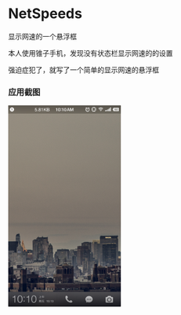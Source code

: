 # NetSpeeds

显示网速的一个悬浮框

本人使用锥子手机，发现没有状态栏显示网速的的设置

强迫症犯了，就写了一个简单的显示网速的悬浮框

### 应用截图

<img src="https://raw.githubusercontent.com/HaowenLee/NetSpeeds/master/image/screenshot.png" style="zoom:40%"/>